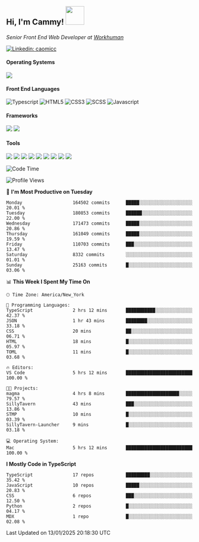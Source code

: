 <h2> Hi, I'm Cammy! <img src="https://media.giphy.com/media/WFEpbNDqjs312EZ06H/giphy.gif" width="50"></h2>
<p><em>Senior Front End Web Developer at <a href="http://workhuman.com">Workhuman</a> <img src="https://images.ctfassets.net/hff6luki1ys4/X1kMrXjaRqPywVHz2r343/9be6a49556aaa859e258725d744d1b31/whicon-social-recognition.svg" width="16"></em></p>

[![Linkedin: caomicc](https://img.shields.io/badge/-caomicc-blue?style=flat-square&logo=Linkedin&logoColor=white&link=https://www.linkedin.com/in/caomicc/)](https://www.linkedin.com/in/caomicc/)

#### Operating Systems

  ![](https://img.shields.io/badge/-MacOS-000?style=flat&logo=apple&logoColor=white)

#### Front End Languages

  ![Typescript](https://img.shields.io/badge/-Typescript-3178C6?style=flat-circle&logo=typescript&logoColor=white)
  ![HTML5](https://img.shields.io/badge/-HTML5-E34F26?style=flat-circle&logo=html5&logoColor=white)
  ![CSS3](https://img.shields.io/badge/-CSS3-1572B6?style=flat-circle&logo=css3&logoColor=white)
  ![SCSS](https://img.shields.io/badge/-SCSS-CC6699?style=flat-circle&logo=sass&logoColor=white)
  ![Javascript](https://img.shields.io/badge/-Javascript-F7DF1E?style=flat-circle&logo=javascript&logoColor=000)

#### Frameworks

  ![](https://img.shields.io/badge/-Next.js-black?style=flat&logo=next.js&logoColor=white)
  ![](https://img.shields.io/badge/-React-61DAFB?style=flat&logo=react&logoColor=black)


#### Tools

  ![](https://img.shields.io/badge/-VSCode-007ACC?style=flat&logo=visualstudio&logoColor=white)
  ![](https://img.shields.io/badge/-Oh_my_Zsh-black?style=flat&logo=windows-terminal&logoColor=white)
  ![](https://img.shields.io/badge/-Contentful-2478CC?style=flat&logo=contentful&logoColor=white)
  ![](https://img.shields.io/badge/-Figma-F24E1E?style=flat&logo=figma&logoColor=white)
  ![](https://img.shields.io/badge/-Jira-0052CC?style=flat&logo=jira&logoColor=white)
  ![](https://img.shields.io/badge/-Asana-F06A6A?style=flat&logo=asana&logoColor=white)
  ![](https://img.shields.io/badge/-Docker-2496ED?style=flat&logo=docker&logoColor=white)
  ![](https://img.shields.io/badge/-Vercel-black?style=flat&logo=vercel&logoColor=white)
  ![](https://img.shields.io/badge/-Netlify-00C7B7?style=flat&logo=netlify&logoColor=white)


<!--START_SECTION:waka-->
![Code Time](http://img.shields.io/badge/Code%20Time-1%2C139%20hrs%2052%20mins-blue)

![Profile Views](http://img.shields.io/badge/Profile%20Views-0-blue)

📅 **I'm Most Productive on Tuesday** 

```text
Monday                   164502 commits      █████░░░░░░░░░░░░░░░░░░░░   20.01 % 
Tuesday                  180853 commits      ██████░░░░░░░░░░░░░░░░░░░   22.00 % 
Wednesday                171473 commits      █████░░░░░░░░░░░░░░░░░░░░   20.86 % 
Thursday                 161049 commits      █████░░░░░░░░░░░░░░░░░░░░   19.59 % 
Friday                   110703 commits      ███░░░░░░░░░░░░░░░░░░░░░░   13.47 % 
Saturday                 8332 commits        ░░░░░░░░░░░░░░░░░░░░░░░░░   01.01 % 
Sunday                   25163 commits       █░░░░░░░░░░░░░░░░░░░░░░░░   03.06 % 
```


📊 **This Week I Spent My Time On** 

```text
🕑︎ Time Zone: America/New_York

💬 Programming Languages: 
TypeScript               2 hrs 12 mins       ███████████░░░░░░░░░░░░░░   42.37 % 
JSON                     1 hr 43 mins        ████████░░░░░░░░░░░░░░░░░   33.18 % 
CSS                      20 mins             ██░░░░░░░░░░░░░░░░░░░░░░░   06.71 % 
HTML                     18 mins             █░░░░░░░░░░░░░░░░░░░░░░░░   05.97 % 
TOML                     11 mins             █░░░░░░░░░░░░░░░░░░░░░░░░   03.68 % 

🔥 Editors: 
VS Code                  5 hrs 12 mins       █████████████████████████   100.00 % 

🐱‍💻 Projects: 
magma                    4 hrs 8 mins        ████████████████████░░░░░   79.57 % 
SillyTavern              43 mins             ███░░░░░░░░░░░░░░░░░░░░░░   13.86 % 
STMP                     10 mins             █░░░░░░░░░░░░░░░░░░░░░░░░   03.39 % 
SillyTavern-Launcher     9 mins              █░░░░░░░░░░░░░░░░░░░░░░░░   03.18 % 

💻 Operating System: 
Mac                      5 hrs 12 mins       █████████████████████████   100.00 % 
```

**I Mostly Code in TypeScript** 

```text
TypeScript               17 repos            █████████░░░░░░░░░░░░░░░░   35.42 % 
JavaScript               10 repos            █████░░░░░░░░░░░░░░░░░░░░   20.83 % 
CSS                      6 repos             ███░░░░░░░░░░░░░░░░░░░░░░   12.50 % 
Python                   2 repos             █░░░░░░░░░░░░░░░░░░░░░░░░   04.17 % 
MDX                      1 repo              █░░░░░░░░░░░░░░░░░░░░░░░░   02.08 % 
```




 Last Updated on 13/01/2025 20:18:30 UTC
<!--END_SECTION:waka-->

